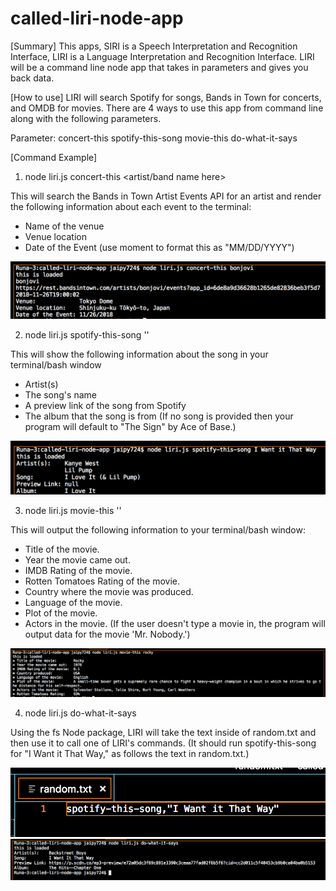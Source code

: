 # called-liri-node-app

[Summary]
This apps, SIRI is a Speech Interpretation and Recognition Interface, LIRI is a Language Interpretation and Recognition Interface. 
LIRI will be a command line node app that takes in parameters and gives you back data.

[How to use]
LIRI will search Spotify for songs, Bands in Town for concerts, and OMDB for movies.
There are 4 ways to use this app from command line along with the following parameters.

Parameter:
  concert-this
  spotify-this-song
  movie-this
  do-what-it-says

[Command Example]
1.  node liri.js concert-this <artist/band name here>

This will search the Bands in Town Artist Events API for an artist and render the following information about each event to the terminal:
  * Name of the venue
  * Venue location
  * Date of the Event (use moment to format this as "MM/DD/YYYY")
  
![Image of command](https://github.com/pikopiri127/called-liri-node-app/blob/master/command-1.png)


2.  node liri.js spotify-this-song '<song name here>'

This will show the following information about the song in your terminal/bash window
  * Artist(s)
  * The song's name
  * A preview link of the song from Spotify
  * The album that the song is from
(If no song is provided then your program will default to "The Sign" by Ace of Base.)

![Image of command](https://github.com/pikopiri127/called-liri-node-app/blob/master/command-2.png)


3.  node liri.js movie-this '<movie name here>'

This will output the following information to your terminal/bash window:
  * Title of the movie.
  * Year the movie came out.
  * IMDB Rating of the movie.
  * Rotten Tomatoes Rating of the movie.
  * Country where the movie was produced.
  * Language of the movie.
  * Plot of the movie.
  * Actors in the movie.
(If the user doesn't type a movie in, the program will output data for the movie 'Mr. Nobody.')

![Image of command](https://github.com/pikopiri127/called-liri-node-app/blob/master/command-3.png)


4.  node liri.js do-what-it-says

Using the fs Node package, LIRI will take the text inside of random.txt and then use it to call one of LIRI's commands.
(It should run spotify-this-song for "I Want it That Way," as follows the text in random.txt.)

![Image of command](https://github.com/pikopiri127/called-liri-node-app/blob/master/random.png)
![Image of command](https://github.com/pikopiri127/called-liri-node-app/blob/master/command-4.png)

